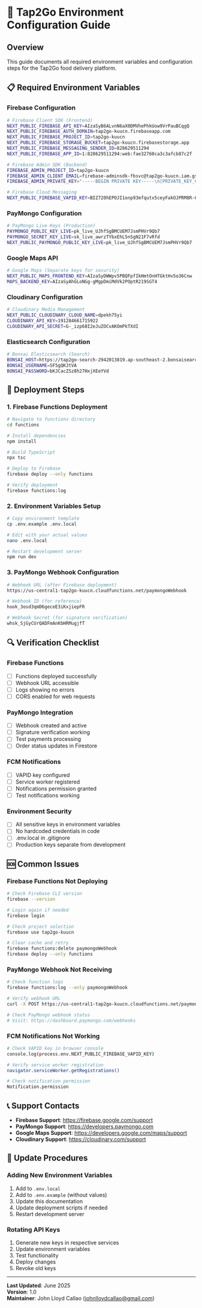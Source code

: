 # 🔧 Tap2Go Environment Configuration Guide

## Overview
This guide documents all required environment variables and configuration steps for the Tap2Go food delivery platform.

## 📋 Required Environment Variables

### Firebase Configuration
```bash
# Firebase Client SDK (Frontend)
NEXT_PUBLIC_FIREBASE_API_KEY=AIzaSyB6ALvnN6aX0DMVhePhkUow9VrPauBCqgQ
NEXT_PUBLIC_FIREBASE_AUTH_DOMAIN=tap2go-kuucn.firebaseapp.com
NEXT_PUBLIC_FIREBASE_PROJECT_ID=tap2go-kuucn
NEXT_PUBLIC_FIREBASE_STORAGE_BUCKET=tap2go-kuucn.firebasestorage.app
NEXT_PUBLIC_FIREBASE_MESSAGING_SENDER_ID=828629511294
NEXT_PUBLIC_FIREBASE_APP_ID=1:828629511294:web:fae32760ca3c3afcb87c2f

# Firebase Admin SDK (Backend)
FIREBASE_ADMIN_PROJECT_ID=tap2go-kuucn
FIREBASE_ADMIN_CLIENT_EMAIL=firebase-adminsdk-fbsvc@tap2go-kuucn.iam.gserviceaccount.com
FIREBASE_ADMIN_PRIVATE_KEY="-----BEGIN PRIVATE KEY-----\n[PRIVATE_KEY_CONTENT]\n-----END PRIVATE KEY-----\n"

# Firebase Cloud Messaging
NEXT_PUBLIC_FIREBASE_VAPID_KEY=BIZ720hEPOJI1onp93mfqutx5ceyFakOJPRM8R-Oa8eJibI5jsntq4PH-erjRy502Ac823zPQ63BTV5_qWxQUoQ
```

### PayMongo Configuration
```bash
# PayMongo Live Keys (Production)
PAYMONGO_PUBLIC_KEY_LIVE=pk_live_UJhfSgBMCUEM7JsmPHVr9Qb7
PAYMONGO_SECRET_KEY_LIVE=sk_live_awrzTYbxEhL5nSgN21F7vRfd
NEXT_PUBLIC_PAYMONGO_PUBLIC_KEY_LIVE=pk_live_UJhfSgBMCUEM7JsmPHVr9Qb7
```

### Google Maps API
```bash
# Google Maps (Separate keys for security)
NEXT_PUBLIC_MAPS_FRONTEND_KEY=AIzaSyDWWpv5PBQFpfIkHmtOnHTGktHv5o36Cnw
MAPS_BACKEND_KEY=AIzaSyAhGLoNGg-gMgpDmiMdVk2POptR219SGT4
```

### Cloudinary Configuration
```bash
# Cloudinary Media Management
NEXT_PUBLIC_CLOUDINARY_CLOUD_NAME=dpekh75yi
CLOUDINARY_API_KEY=191284661715922
CLOUDINARY_API_SECRET=G-_izp68I2eJuZOCvAKOmPkTXdI
```

### Elasticsearch Configuration
```bash
# Bonsai Elasticsearch (Search)
BONSAI_HOST=https://tap2go-search-2942013819.ap-southeast-2.bonsaisearch.net:443
BONSAI_USERNAME=SF5gQKJtVA
BONSAI_PASSWORD=bKJCacZSz8h27HxjXEeYVd
```

## 🚀 Deployment Steps

### 1. Firebase Functions Deployment
```bash
# Navigate to functions directory
cd functions

# Install dependencies
npm install

# Build TypeScript
npx tsc

# Deploy to Firebase
firebase deploy --only functions

# Verify deployment
firebase functions:log
```

### 2. Environment Variables Setup
```bash
# Copy environment template
cp .env.example .env.local

# Edit with your actual values
nano .env.local

# Restart development server
npm run dev
```

### 3. PayMongo Webhook Configuration
```bash
# Webhook URL (after Firebase deployment)
https://us-central1-tap2go-kuucn.cloudfunctions.net/paymongoWebhook

# Webhook ID (for reference)
hook_3osd3qmD6geceE3iKxjiepFR

# Webhook Secret (for signature verification)
whsk_SjGyCUrQADFmAnKbHRMugjfT
```

## 🔍 Verification Checklist

### Firebase Functions
- [ ] Functions deployed successfully
- [ ] Webhook URL accessible
- [ ] Logs showing no errors
- [ ] CORS enabled for web requests

### PayMongo Integration
- [ ] Webhook created and active
- [ ] Signature verification working
- [ ] Test payments processing
- [ ] Order status updates in Firestore

### FCM Notifications
- [ ] VAPID key configured
- [ ] Service worker registered
- [ ] Notifications permission granted
- [ ] Test notifications working

### Environment Security
- [ ] All sensitive keys in environment variables
- [ ] No hardcoded credentials in code
- [ ] .env.local in .gitignore
- [ ] Production keys separate from development

## 🆘 Common Issues

### Firebase Functions Not Deploying
```bash
# Check Firebase CLI version
firebase --version

# Login again if needed
firebase login

# Check project selection
firebase use tap2go-kuucn

# Clear cache and retry
firebase functions:delete paymongoWebhook
firebase deploy --only functions
```

### PayMongo Webhook Not Receiving
```bash
# Check function logs
firebase functions:log --only paymongoWebhook

# Verify webhook URL
curl -X POST https://us-central1-tap2go-kuucn.cloudfunctions.net/paymongoWebhook

# Check PayMongo webhook status
# Visit: https://dashboard.paymongo.com/webhooks
```

### FCM Notifications Not Working
```bash
# Check VAPID key in browser console
console.log(process.env.NEXT_PUBLIC_FIREBASE_VAPID_KEY)

# Verify service worker registration
navigator.serviceWorker.getRegistrations()

# Check notification permission
Notification.permission
```

## 📞 Support Contacts

- **Firebase Support**: https://firebase.google.com/support
- **PayMongo Support**: https://developers.paymongo.com
- **Google Maps Support**: https://developers.google.com/maps/support
- **Cloudinary Support**: https://cloudinary.com/support

## 🔄 Update Procedures

### Adding New Environment Variables
1. Add to `.env.local`
2. Add to `.env.example` (without values)
3. Update this documentation
4. Update deployment scripts if needed
5. Restart development server

### Rotating API Keys
1. Generate new keys in respective services
2. Update environment variables
3. Test functionality
4. Deploy changes
5. Revoke old keys

---

**Last Updated**: June 2025  
**Version**: 1.0  
**Maintainer**: John Lloyd Callao (johnlloydcallao@gmail.com)
